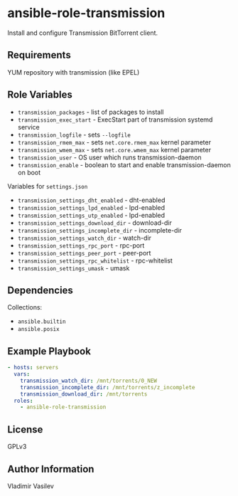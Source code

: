 ansible-role-transmission
=========

Install and configure Transmission BitTorrent client.

Requirements
------------

YUM repository with transmission (like EPEL)

Role Variables
--------------

* `transmission_packages` - list of packages to install
* `transmission_exec_start` - ExecStart part of transmission systemd service
* `transmission_logfile` - sets `--logfile`
* `transmission_rmem_max` - sets `net.core.rmem_max` kernel parameter
* `transmission_wmem_max` - sets `net.core.wmem_max` kernel parameter
* `transmission_user` - OS user which runs transmission-daemon
* `transmission_enable` - boolean to start and enable transmission-daemon on boot

Variables for `settings.json`

* `transmission_settings_dht_enabled` - dht-enabled
* `transmission_settings_lpd_enabled` - lpd-enabled
* `transmission_settings_utp_enabled` - lpd-enabled
* `transmission_settings_download_dir` - download-dir
* `transmission_settings_incomplete_dir` - incomplete-dir
* `transmission_settings_watch_dir` - watch-dir
* `transmission_settings_rpc_port` - rpc-port
* `transmission_settings_peer_port` - peer-port
* `transmission_settings_rpc_whitelist` - rpc-whitelist
* `transmission_settings_umask` - umask


Dependencies
------------

Collections:

* `ansible.builtin`
* `ansible.posix`

Example Playbook
----------------

```yaml
- hosts: servers
  vars:
    transmission_watch_dir: /mnt/torrents/0_NEW
    transmission_incomplete_dir: /mnt/torrents/z_incomplete
    transmission_download_dir: /mnt/torrents
  roles:
    - ansible-role-transmission
```

License
-------

GPLv3

Author Information
------------------

Vladimir Vasilev
